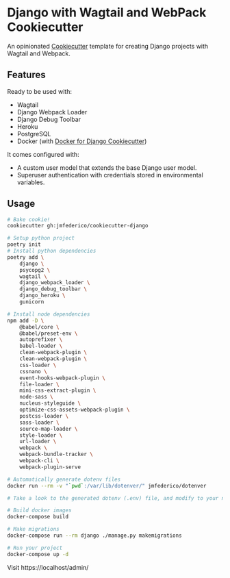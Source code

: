 # Django with Wagtail and WebPack Cookiecutter

An opinionated [Cookiecutter](https://github.com/audreyr/cookiecutter) template for
creating Django projects with Wagtail and Webpack.

## Features

Ready to be used with:
* Wagtail
* Django Webpack Loader
* Django Debug Toolbar
* Heroku
* PostgreSQL
* Docker (with [Docker for Django Cookiecutter](https://github.com/jmfederico/cookiecutter-django-docker))

It comes configured with:
* A custom user model that extends the base Django user model.
* Superuser authentication with credentials stored in environmental variables.

## Usage

```bash
# Bake cookie!
cookiecutter gh:jmfederico/cookiecutter-django

# Setup python project
poetry init
# Install python dependencies
poetry add \
    django \
    psycopg2 \
    wagtail \
    django_webpack_loader \
    django_debug_toolbar \
    django_heroku \
    gunicorn

# Install node dependencies
npm add -D \
    @babel/core \
    @babel/preset-env \
    autoprefixer \
    babel-loader \
    clean-webpack-plugin \
    clean-webpack-plugin \
    css-loader \
    cssnano \
    event-hooks-webpack-plugin \
    file-loader \
    mini-css-extract-plugin \
    node-sass \
    nucleus-styleguide \
    optimize-css-assets-webpack-plugin \
    postcss-loader \
    sass-loader \
    source-map-loader \
    style-loader \
    url-loader \
    webpack \
    webpack-bundle-tracker \
    webpack-cli \
    webpack-plugin-serve

# Automatically generate dotenv files
docker run --rm -v "`pwd`:/var/lib/dotenver/" jmfederico/dotenver

# Take a look to the generated dotenv (.env) file, and modify to your needs.

# Build docker images
docker-compose build

# Make migrations
docker-compose run --rm django ./manage.py makemigrations

# Run your project
docker-compose up -d
```

Visit https://localhost/admin/
